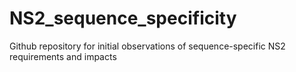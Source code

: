 # NS2_sequence_specificity
Github repository for initial observations of sequence-specific NS2 requirements and impacts
